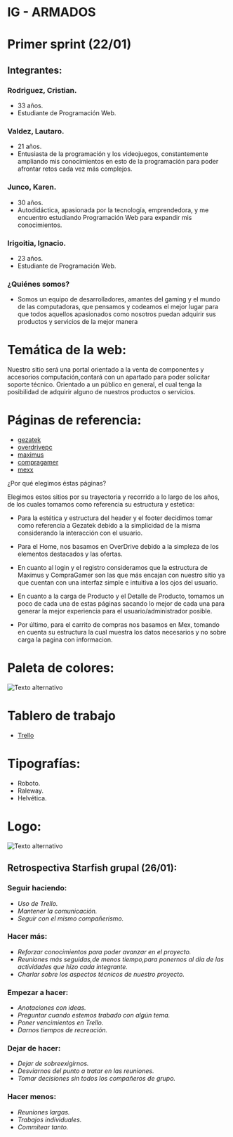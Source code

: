 # IG - ARMADOS

# Primer sprint (22/01)

## Integrantes:

### Rodriguez, Cristian.
- 33 años.
- Estudiante de Programación Web.

### Valdez, Lautaro.
- 21 años.
- Entusiasta de la programación y los videojuegos, constantemente ampliando mis conocimientos en esto de la programación para poder afrontar retos cada vez más complejos.


### Junco, Karen.
- 30 años.
- Autodidáctica, apasionada por la tecnología, emprendedora, y me encuentro estudiando Programación Web para expandir mis conocimientos.

### Irigoitia, Ignacio.
- 23 años. 
- Estudiante de Programación Web.

### ¿Quiénes somos?
- Somos un equipo de desarrolladores, amantes del gaming y el mundo de las computadoras, que pensamos y codeamos el mejor lugar para que todos aquellos apasionados como nosotros puedan adquirir sus productos y servicios de la mejor manera

# Temática de la web:

Nuestro sitio será una portal orientado a la venta de componentes y accesorios computación,contará con un apartado para poder solicitar soporte técnico.
Orientado a un público en general, el cual tenga la posibilidad de adquirir alguno de nuestros productos o servicios.

# Páginas de referencia:

- [gezatek](https://www.gezatek.com.ar/) <br>
- [overdrivepc](https://www.overdrivepc.com.ar/)<br>
- [maximus](https://www.maximus.com.ar/)<br>
- [compragamer](https://compragamer.com/)<br>
- [mexx](https://www.mexx.com.ar/)<br>


¿Por qué elegimos éstas páginas?

Elegimos estos sitios por su trayectoria y recorrido a lo largo de los años, de los cuales tomamos como referencia su estructura y estetica:

- Para la estética y estructura del header y el footer decidimos tomar como referencia a Gezatek debido a la simplicidad de la misma considerando la interacción con el usuario. 

- Para el Home, nos basamos en OverDrive debido a la simpleza de los elementos destacados y las ofertas.

- En cuanto al login y el registro consideramos que la estructura de Maximus y CompraGamer son las que más encajan con nuestro sitio ya que cuentan con una interfaz simple e intuitiva a los ojos del usuario.

- En cuanto a la carga de Producto y el Detalle de Producto, tomamos un poco de cada una de estas páginas sacando lo mejor de cada una para generar la mejor experiencia para el usuario/administrador posible.

- Por último, para el carrito de compras nos basamos en Mex, tomando en cuenta su estructura la cual muestra los datos necesarios y no sobre carga la pagina con informacion.



# Paleta de colores: 
![Texto alternativo](https://github.com/crisode/grupo_3_IG-ARMADOS/blob/main/Dise%C3%B1o%20color/Colores.png)

# Tablero de trabajo
- [Trello](https://trello.com/b/XU2oL1lS/grupo-3-ig-armados)<br>

# Tipografías:

- Roboto.
- Raleway.
- Helvética.


# Logo:

![Texto alternativo](https://github.com/crisode/grupo_3_IG-ARMADOS/blob/main/imagenes/Logo%20sin%20fondo.png)


## Retrospectiva Starfish grupal (26/01):

### Seguir haciendo:
- *Uso de Trello.*
- *Mantener la comunicación.*
- *Seguir con el mismo compañerismo.*

### Hacer más:
- *Reforzar conocimientos para poder avanzar en el proyecto.*
- *Reuniones más seguidas,de menos tiempo,para ponernos al dia de las actividades que hizo cada integrante.*
- *Charlar sobre los aspectos técnicos de nuestro proyecto.*

### Empezar a hacer:
- *Anotaciones con ideas.*
- *Preguntar cuando estemos trabado con algún tema.*
- *Poner vencimientos en Trello.*
- *Darnos tiempos de recreación.*

### Dejar de hacer:
- *Dejar de sobreexigirnos.*
- *Desviarnos del punto a tratar en las reuniones.*
- *Tomar decisiones sin todos los compañeros de grupo.*

### Hacer menos:
- *Reuniones largas.*
- *Trabajos individuales.*
- *Commitear tanto.*

